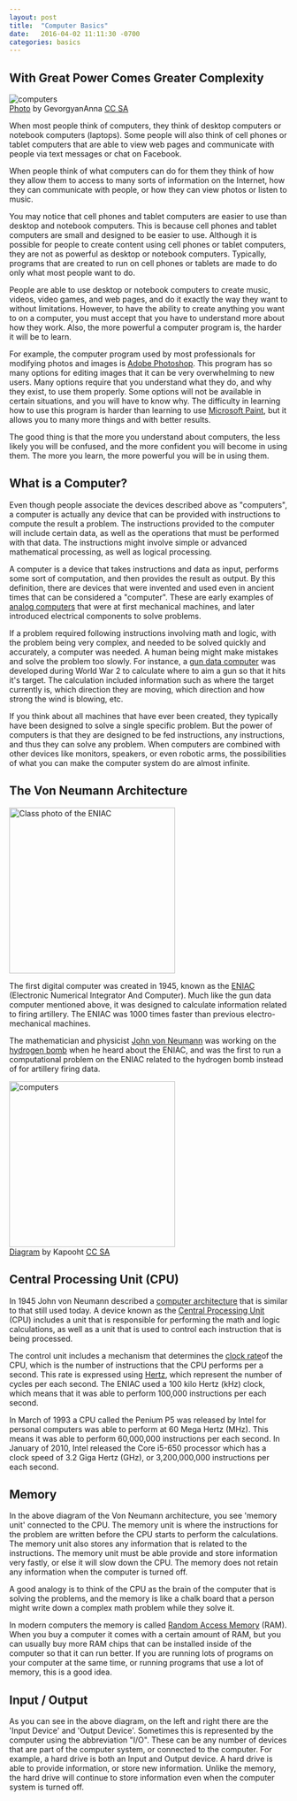 ```yaml
---
layout: post
title:  "Computer Basics"
date:   2016-04-02 11:11:30 -0700
categories: basics
---
```


## With Great Power Comes Greater Complexity

<div class="photo align-left">
  <img src="{{site.baseurl}}/images/posts/computers.png" alt="computers">
  <div class="attribute">
  	<a href="https://commons.wikimedia.org/wiki/File:Comp.png">Photo</a> by GevorgyanAnna
  	<a href="https://creativecommons.org/licenses/by-sa/4.0/deed.en">CC SA</a>
  </div>
</div>

When most people think of computers, they think of desktop computers or notebook computers (laptops). Some people will also think of cell phones or tablet computers that are able to view web pages and communicate with people via text messages or chat on Facebook.

When people think of what computers can do for them they think of how they allow them to access to many sorts of information on the Internet, how they can communicate with people, or how they can view photos or listen to music.

You may notice that cell phones and tablet computers are easier to use than desktop and notebook computers. This is because cell phones and tablet computers are small and designed to be easier to use. Although it is possible for people to create content using cell phones or tablet computers, they are not as powerful as desktop or notebook computers. Typically, programs that are created to run on cell phones or tablets are made to do only what most people want to do.

People are able to use desktop or notebook computers to create music, videos, video games, and web pages, and do it exactly the way they want to without limitations. However, to have the ability to create anything you want to on a computer, you must accept that you have to understand more about how they work. Also, the more powerful a computer program is, the harder it will be to learn.

For example, the computer program used by most professionals for modifying photos and images is [Adobe Photoshop](https://en.wikipedia.org/wiki/Adobe_Photoshop). This program has so many options for editing images that it can be very overwhelming to new users. Many options require that you understand what they do, and why they exist, to use them properly. Some options will not be available in certain situations, and you will have to know why. The difficulty in learning how to use this program is harder than learning to use [Microsoft Paint](https://en.wikipedia.org/wiki/Paint_(software)), but it allows you to many more things and with better results.

The good thing is that the more you understand about computers, the less likely you will be confused, and the more confident you will become in using them. The more you learn, the more powerful you will be in using them.

## What is a Computer?

Even though people associate the devices described above as "computers", a computer is actually any device that can be provided with instructions to compute the result a problem. The instructions provided to the computer will include certain data, as well as the operations that must be performed with that data. The instructions might involve simple or advanced mathematical processing, as well as logical processing.

A computer is a device that takes instructions and data as input, performs some sort of computation, and then provides the result as output. By this definition, there are devices that were invented and used even in ancient times that can be considered a "computer". These are early examples of [analog computers](https://en.wikipedia.org/wiki/Analog_computer) that were at first mechanical machines, and later introduced electrical components to solve problems.

If a problem required following instructions involving math and logic, with the problem being very complex, and needed to be solved quickly and accurately, a computer was needed. A human being might make mistakes and solve the problem too slowly. For instance, a [gun data computer](https://en.wikipedia.org/wiki/Gun_data_computer) was developed during World War 2 to calculate where to aim a gun so that it hits it's target. The calculation included information such as where the target currently is, which direction they are moving, which direction and how strong the wind is blowing, etc.

If you think about all machines that have ever been created, they typically have been designed to solve a single specific problem. But the power of computers is that they are designed to be fed instructions, any instructions, and thus they can solve any problem. When computers are combined with other devices like monitors, speakers, or even robotic arms, the possibilities of what you can make the computer system do are almost infinite.

## The Von Neumann Architecture

<div class="photo align-left">
  <img src="{{site.baseurl}}/images/posts/eniac.jpg" width="300" alt="Class photo of the ENIAC">
</div>

The first digital computer was created in 1945, known as the [ENIAC](https://en.wikipedia.org/wiki/ENIAC) (Electronic Numerical Integrator And Computer). Much like the gun data computer mentioned above, it was designed to calculate information related to firing artillery. The ENIAC was 1000 times faster than previous electro-mechanical machines. 

The mathematician and physicist [John von Neumann](https://en.wikipedia.org/wiki/John_von_Neumann) was working on the [hydrogen bomb](https://en.wikipedia.org/wiki/Hydrogen_bomb) when he heard about the ENIAC, and was the first to run a computational problem on the ENIAC related to the hydrogen bomb instead of for artillery firing data.

<div class="photo align-right">
  <img src="{{site.baseurl}}/images/posts/von-neumann-architecture.svg" width="300" alt="computers">
  <div class="attribute">
  	<a href="https://commons.wikimedia.org/wiki/File:Von_Neumann_Architecture.svg">Diagram</a> by Kapooht
  	<a href="https://creativecommons.org/licenses/by-sa/3.0/deed.en">CC SA</a>
  </div>
</div>

## Central Processing Unit (CPU)

In 1945 John von Neumann described a [computer architecture](https://en.wikipedia.org/wiki/Von_Neumann_architecture) that is similar to that still used today. A device known as the [Central Processing Unit](https://en.wikipedia.org/wiki/Central_processing_unit) (CPU) includes a unit that is responsible for performing the math and logic calculations, as well as a unit that is used to control each instruction that is being processed.

The control unit includes a mechanism that determines the [clock rate](https://en.wikipedia.org/wiki/Clock_rate)of the CPU, which is the number of instructions that the CPU performs per a second. This rate is expressed using [Hertz](https://en.wikipedia.org/wiki/Hertz), which represent the number of cycles per each second. The ENIAC used a 100 kilo Hertz (kHz) clock, which means that it was able to perform 100,000 instructions per each second.

In March of 1993 a CPU called the Penium P5 was released by Intel for personal computers was able to perform at 60 Mega Hertz (MHz). This means it was able to perform 60,000,000 instructions per each second. In January of 2010, Intel released the Core i5-650 processor which has a clock speed of 3.2 Giga Hertz (GHz), or 3,200,000,000 instructions per each second.

## Memory

In the above diagram of the Von Neumann architecture, you see 'memory unit' connected to the CPU. The memory unit is where the instructions for the problem are written before the CPU starts to perform the calculations. The memory unit also stores any information that is related to the instructions. The memory unit must be able provide and store information very fastly, or else it will slow down the CPU. The memory does not retain any information when the computer is turned off.

A good analogy is to think of the CPU as the brain of the computer that is solving the problems, and the memory is like a chalk board that a person might write down a complex math problem while they solve it.

In modern computers the memory is called [Random Access Memory](https://en.wikipedia.org/wiki/Random-access_memory) (RAM). When you buy a computer it comes with a certain amount of RAM, but you can usually buy more RAM chips that can be installed inside of the computer so that it can run better. If you are running lots of programs on your computer at the same time, or running programs that use a lot of memory, this is a good idea.

## Input / Output

As you can see in the above diagram, on the left and right there are the 'Input Device' and 'Output Device'. Sometimes this is represented by the computer using the abbreviation "I/O". These can be any number of devices that are part of the computer system, or connected to the computer. For example, a hard drive is both an Input and Output device. A hard drive is able to provide information, or store new information. Unlike the memory, the hard drive will continue to store information even when the computer system is turned off.




